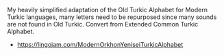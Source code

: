 My heavily simplified adaptation of the Old Turkic Alphabet for Modern Turkic languages, many letters need to be repurposed since many sounds are not found in Old Turkic. Convert from Extended Common Turkic Alphabet.
* https://lingojam.com/ModernOrkhonYeniseiTurkicAlphabet
